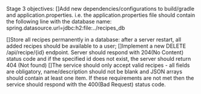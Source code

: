 Stage 3 objectives: 
[]Add new dependencies/configurations to build/gradle and application.properties.
i.e. the application.properties file should contain the following line with the database name: spring.datasource.url=jdbc:h2:file:../recipes_db

[]Store all recipes permanently in a database: after a server restart, all added recipes should be available to a user;
[]Implement a new DELETE /api/recipe/{id} endpoint. Server should respond with 204(No Content) status code and if the specified id does not exist, the server should return 404 
(Not found)
[]The service should only accept valid recipes - all fields are obligatory, name/description should not be blank and JSON arrays should contain at least one item. If these 
requirements are not met then the service should respond with the 400(Bad Request) status code.



